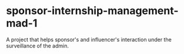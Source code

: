 # sponsor-internship-management-mad-1
A project that helps sponsor's and influencer's interaction under the surveillance of the admin.
